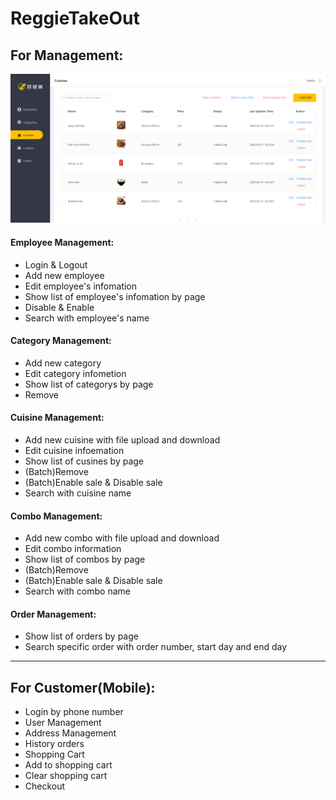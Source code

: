# ReggieTakeOut

## For Management: 
![Screenshot of back management system](src/main/resources/front/images/backend.png)
#### Employee Management:
+ Login & Logout
+ Add new employee
+ Edit employee's infomation
+ Show list of employee's infomation by page
+ Disable & Enable 
+ Search with employee's name

#### Category Management:
+ Add new category
+ Edit category infometion
+ Show list of categorys by page
+ Remove

#### Cuisine Management:
+ Add new cuisine with file upload and download
+ Edit cuisine infoemation
+ Show list of cusines by page
+ (Batch)Remove
+ (Batch)Enable sale & Disable sale
+ Search with cuisine name

#### Combo Management:
+ Add new combo with file upload and download
+ Edit combo information
+ Show list of combos by page
+ (Batch)Remove
+ (Batch)Enable sale & Disable sale
+ Search with combo name

#### Order Management:
+ Show list of orders by page
+ Search specific order with order number, start day and end day
***

## For Customer(Mobile):
+ Login by phone number
+ User Management
+ Address Management
+ History orders
+ Shopping Cart
+ Add to shopping cart 
+ Clear shopping cart
+ Checkout



